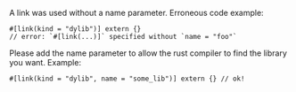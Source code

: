 A link was used without a name parameter. Erroneous code example:

```compile_fail,E0459
#[link(kind = "dylib")] extern {}
// error: `#[link(...)]` specified without `name = "foo"`
```

Please add the name parameter to allow the rust compiler to find the library
you want. Example:

```no_run
#[link(kind = "dylib", name = "some_lib")] extern {} // ok!
```
